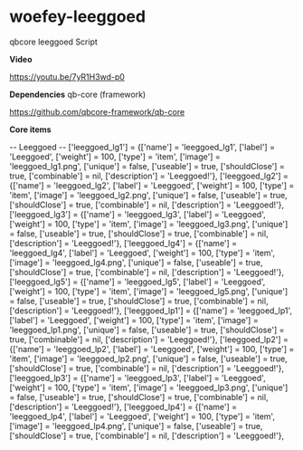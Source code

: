 # woefey-leeggoed
qbcore leeggoed Script

**Video**

https://youtu.be/7yR1H3wd-p0

**Dependencies**
qb-core (framework)

https://github.com/qbcore-framework/qb-core
    
**Core items**

-- Leeggoed --
['leeggoed_lg1'] 				 = {['name'] = 'leeggoed_lg1', 			  	  	['label'] = 'Leeggoed', 		        ['weight'] = 100, 		['type'] = 'item', 		['image'] = 'leeggoed_lg1.png', 		['unique'] = false, 	['useable'] = true, 	['shouldClose'] = true,	   ['combinable'] = nil,   ['description'] = 'Leeggoed!'},
['leeggoed_lg2'] 				 = {['name'] = 'leeggoed_lg2', 			  	  	['label'] = 'Leeggoed', 		        ['weight'] = 100, 		['type'] = 'item', 		['image'] = 'leeggoed_lg2.png', 		['unique'] = false, 	['useable'] = true, 	['shouldClose'] = true,	   ['combinable'] = nil,   ['description'] = 'Leeggoed!'},
['leeggoed_lg3'] 				 = {['name'] = 'leeggoed_lg3', 			  	  	['label'] = 'Leeggoed', 		        ['weight'] = 100, 		['type'] = 'item', 		['image'] = 'leeggoed_lg3.png', 		['unique'] = false, 	['useable'] = true, 	['shouldClose'] = true,	   ['combinable'] = nil,   ['description'] = 'Leeggoed!'},
['leeggoed_lg4'] 				 = {['name'] = 'leeggoed_lg4', 			  	  	['label'] = 'Leeggoed', 		        ['weight'] = 100, 		['type'] = 'item', 		['image'] = 'leeggoed_lg4.png', 		['unique'] = false, 	['useable'] = true, 	['shouldClose'] = true,	   ['combinable'] = nil,   ['description'] = 'Leeggoed!'},
['leeggoed_lg5'] 				 = {['name'] = 'leeggoed_lg5', 			  	  	['label'] = 'Leeggoed', 		        ['weight'] = 100, 		['type'] = 'item', 		['image'] = 'leeggoed_lg5.png', 		['unique'] = false, 	['useable'] = true, 	['shouldClose'] = true,	   ['combinable'] = nil,   ['description'] = 'Leeggoed!'},
['leeggoed_lp1'] 				 = {['name'] = 'leeggoed_lp1', 			  	  	['label'] = 'Leeggoed', 		        ['weight'] = 100, 		['type'] = 'item', 		['image'] = 'leeggoed_lp1.png', 		['unique'] = false, 	['useable'] = true, 	['shouldClose'] = true,	   ['combinable'] = nil,   ['description'] = 'Leeggoed!'},
['leeggoed_lp2'] 				 = {['name'] = 'leeggoed_lp2', 			  	  	['label'] = 'Leeggoed', 		        ['weight'] = 100, 		['type'] = 'item', 		['image'] = 'leeggoed_lp2.png', 		['unique'] = false, 	['useable'] = true, 	['shouldClose'] = true,	   ['combinable'] = nil,   ['description'] = 'Leeggoed!'},
['leeggoed_lp3'] 				 = {['name'] = 'leeggoed_lp3', 			  	  	['label'] = 'Leeggoed', 		        ['weight'] = 100, 		['type'] = 'item', 		['image'] = 'leeggoed_lp3.png', 		['unique'] = false, 	['useable'] = true, 	['shouldClose'] = true,	   ['combinable'] = nil,   ['description'] = 'Leeggoed!'},
['leeggoed_lp4'] 				 = {['name'] = 'leeggoed_lp4', 			  	  	['label'] = 'Leeggoed', 		        ['weight'] = 100, 		['type'] = 'item', 		['image'] = 'leeggoed_lp4.png', 		['unique'] = false, 	['useable'] = true, 	['shouldClose'] = true,	   ['combinable'] = nil,   ['description'] = 'Leeggoed!'},
